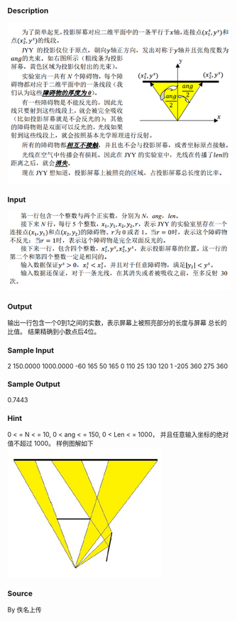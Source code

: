 
### Description
![](/JudgeOnline/upload/201604/1.png)
### Input
![](/JudgeOnline/upload/201604/2.png)
### Output
输出一行包含一个0到1之间的实数，表示屏幕上被照亮部分的长度与屏幕
总长的比值。 结果精确到小数点后4位。
### Sample Input
2 150.0000 1000.0000
-60 165 50 165 0
110 25 130 120 1
-205 360 275 360
### Sample Output
0.7443
### Hint
0 < = N < = 10, 0 < ang < = 150, 0 < Len < = 1000， 并且任意输入坐标的绝对值不超过 1000。
样例图解如下
![](/JudgeOnline/upload/201604/3.png)
### Source
By 佚名上传